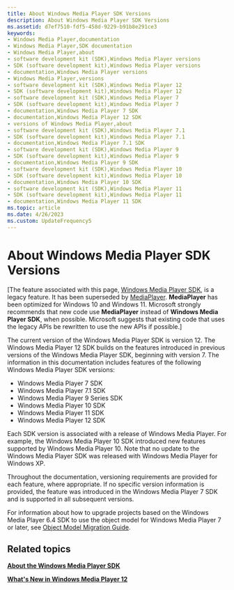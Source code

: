 ```yaml
---
title: About Windows Media Player SDK Versions
description: About Windows Media Player SDK Versions
ms.assetid: d7ef7510-fdf5-458d-9229-b91b8e291ce3
keywords:
- Windows Media Player,documentation
- Windows Media Player,SDK documentation
- Windows Media Player,about
- software development kit (SDK),Windows Media Player versions
- SDK (software development kit),Windows Media Player versions
- documentation,Windows Media Player versions
- Windows Media Player,versions
- software development kit (SDK),Windows Media Player 12
- SDK (software development kit),Windows Media Player 12
- software development kit (SDK),Windows Media Player 7
- SDK (software development kit),Windows Media Player 7
- documentation,Windows Media Player 7 SDK
- documentation,Windows Media Player 12 SDK
- versions of Windows Media Player,about
- software development kit (SDK),Windows Media Player 7.1
- SDK (software development kit),Windows Media Player 7.1
- documentation,Windows Media Player 7.1 SDK
- software development kit (SDK),Windows Media Player 9
- SDK (software development kit),Windows Media Player 9
- documentation,Windows Media Player 9 SDK
- software development kit (SDK),Windows Media Player 10
- SDK (software development kit),Windows Media Player 10
- documentation,Windows Media Player 10 SDK
- software development kit (SDK),Windows Media Player 11
- SDK (software development kit),Windows Media Player 11
- documentation,Windows Media Player 11 SDK
ms.topic: article
ms.date: 4/26/2023
ms.custom: UpdateFrequency5
---
```


# About Windows Media Player SDK Versions

\[The feature associated with this page, [Windows Media Player SDK](/windows/win32/wmp/windows-media-player-sdk), is a legacy feature. It has been superseded by [MediaPlayer](/uwp/api/Windows.Media.Playback.MediaPlayer). **MediaPlayer** has been optimized for Windows 10 and Windows 11. Microsoft strongly recommends that new code use **MediaPlayer** instead of **Windows Media Player SDK**, when possible. Microsoft suggests that existing code that uses the legacy APIs be rewritten to use the new APIs if possible.\]

The current version of the Windows Media Player SDK is version 12. The Windows Media Player 12 SDK builds on the features introduced in previous versions of the Windows Media Player SDK, beginning with version 7. The information in this documentation includes features of the following Windows Media Player SDK versions:

-   Windows Media Player 7 SDK
-   Windows Media Player 7.1 SDK
-   Windows Media Player 9 Series SDK
-   Windows Media Player 10 SDK
-   Windows Media Player 11 SDK
-   Windows Media Player 12 SDK

Each SDK version is associated with a release of Windows Media Player. For example, the Windows Media Player 10 SDK introduced new features supported by Windows Media Player 10. Note that no update to the Windows Media Player SDK was released with Windows Media Player for Windows XP.

Throughout the documentation, versioning requirements are provided for each feature, where appropriate. If no specific version information is provided, the feature was introduced in the Windows Media Player 7 SDK and is supported in all subsequent versions.

For information about how to upgrade projects based on the Windows Media Player 6.4 SDK to use the object model for Windows Media Player 7 or later, see [Object Model Migration Guide](object-model-migration-guide.md).

## Related topics

<dl> <dt>

[**About the Windows Media Player SDK**](about-the-windows-media-player-sdk.md)
</dt> <dt>

[**What's New in Windows Media Player 12**](what-s-new-in-windows-media-player-12.md)
</dt> </dl>

 

 




